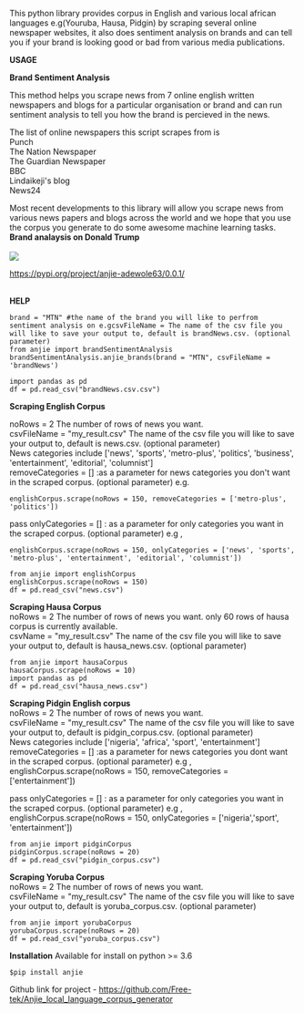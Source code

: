 This python library provides corpus in English and various local african languages e.g(Youruba, Hausa, Pidgin) by scraping several online newspaper websites, it also does sentiment analysis on brands and can tell you if your brand is looking good or bad from various media publications.

<b>USAGE</b>

<b>Brand Sentiment Analysis</b>

This method helps you scrape news from 7 online english written newspapers and blogs for a particular organisation or brand and can run sentiment analysis to 
tell you how the brand is percieved in the news.

<p>
  The list of online newspapers this script scrapes from is
  <br> Punch
  <br> The Nation Newspaper
  <br> The Guardian Newspaper
  <br> BBC
  <br> Lindaikeji's blog
  <br> News24
  
<p>
Most recent developments to this library will allow you scrape news from various news papers and blogs across the world and we hope that you use
the corpus you generate to do some awesome machine learning tasks.
  
<br>
<b>Brand analaysis on Donald Trump</b>
<br>
<br>
<image src = "https://github.com/Free-tek/Worldwide-Newspaper-Scraping-Script/blob/master/Screenshot%202019-11-15%20at%206.27.52%20pm.png">

https://pypi.org/project/anjie-adewole63/0.0.1/

<br>
<b>HELP</b>

```
brand = "MTN" #the name of the brand you will like to perfrom sentiment analysis on e.gcsvFileName = The name of the csv file you will like to save your output to, default is brandNews.csv. (optional parameter)
from anjie import brandSentimentAnalysis
brandSentimentAnalysis.anjie_brands(brand = "MTN", csvFileName = 'brandNews')
```
  
```
import pandas as pd
df = pd.read_csv("brandNews.csv.csv")
```


<b>Scraping English Corpus</b>

noRows = 2 The number of rows of news you want.
<br>csvFileName = "my_result.csv" The name of the csv file you will like to save your output to, default is news.csv. (optional parameter)
<br>News categories include ['news', 'sports', 'metro-plus', 'politics', 'business', 'entertainment', 'editorial', 'columnist']
<br>removeCategories = [] :as a parameter for news categories you don't want in the scraped corpus. (optional parameter)
e.g.
  
```
englishCorpus.scrape(noRows = 150, removeCategories = ['metro-plus', 'politics']) 
```
  
pass onlyCategories = [] : as a parameter for only categories you want in the scraped corpus. (optional parameter)
e.g , 
```
englishCorpus.scrape(noRows = 150, onlyCategories = ['news', 'sports', 'metro-plus', 'entertainment', 'editorial', 'columnist'])
```
  
```
from anjie import englishCorpus
englishCorpus.scrape(noRows = 150)
df = pd.read_csv("news.csv")
```
  
  
<b>Scraping Hausa Corpus</b>
<br>
noRows = 2 The number of rows of news you want. only 60 rows of hausa corpus is currently available.
<br>
csvName = "my_result.csv" The name of the csv file you will like to save your output to, default is hausa_news.csv. (optional parameter) 

```
from anjie import hausaCorpus
hausaCorpus.scrape(noRows = 10)
import pandas as pd
df = pd.read_csv("hausa_news.csv")
```
  
<b>Scraping Pidgin English corpus</b>
<br>
noRows = 2 The number of rows of news you want.
<br>
csvFileName = "my_result.csv" The name of the csv file you will like to save your output to, default is pidgin_corpus.csv. (optional parameter)
<br>
News categories include ['nigeria', 'africa', 'sport', 'entertainment']
<br>
removeCategories = [] :as a parameter for news categories you dont want in the scraped corpus. (optional parameter)
e.g , englishCorpus.scrape(noRows = 150, removeCategories = ['entertainment']) 

pass onlyCategories = [] : as a parameter for only categories you want in the scraped corpus. (optional parameter)
e.g , englishCorpus.scrape(noRows = 150, onlyCategories = ['nigeria','sport', 'entertainment'])

```
from anjie import pidginCorpus
pidginCorpus.scrape(noRows = 20)
df = pd.read_csv("pidgin_corpus.csv")
```
  
<b>Scraping Yoruba Corpus</b>
<br>
noRows = 2 The number of rows of news you want.
<br>
csvFileName = "my_result.csv" The name of the csv file you will like to save your output to, default is yoruba_corpus.csv. (optional parameter)
<br>
  
```
from anjie import yorubaCorpus
yorubaCorpus.scrape(noRows = 20)
df = pd.read_csv("yoruba_corpus.csv")
```
  
<b>Installation</b>
Available for install on python >= 3.6

```
$pip install anjie
```
  
Github link for project - https://github.com/Free-tek/Anjie_local_language_corpus_generator 

